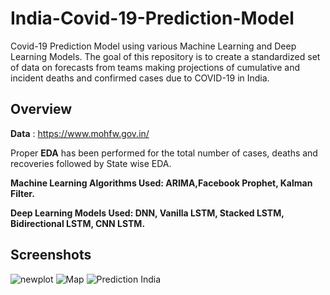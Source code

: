 # India-Covid-19-Prediction-Model

Covid-19 Prediction Model using various Machine Learning and Deep Learning Models. The goal of this repository is to create a standardized set of data on forecasts from teams making projections of cumulative and incident deaths and confirmed cases due to COVID-19 in India.

## **Overview**

**Data** : https://www.mohfw.gov.in/

Proper **EDA** has been performed for the total number of cases, deaths and recoveries followed by State wise EDA.

**Machine Learning Algorithms Used: ARIMA,Facebook Prophet, Kalman Filter.**

**Deep Learning Models Used: DNN, Vanilla LSTM, Stacked LSTM, Bidirectional LSTM, CNN LSTM.**

## **Screenshots**

![newplot](https://user-images.githubusercontent.com/49313619/85155458-68103880-b276-11ea-9022-1faa276b80bf.png)
![Map](https://user-images.githubusercontent.com/49313619/85155533-7e1df900-b276-11ea-9d77-0db3ad57d763.png)
![Prediction India](https://user-images.githubusercontent.com/49313619/85155488-70687380-b276-11ea-8288-50524e13deb6.png)
